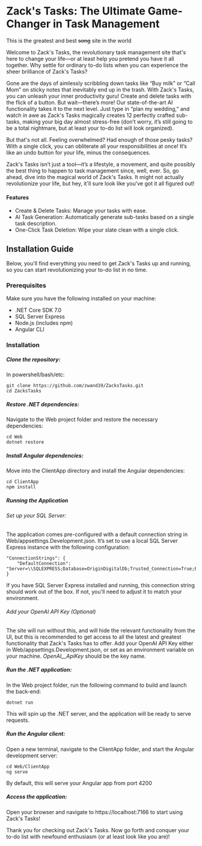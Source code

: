 # Zack's Tasks: The Ultimate Game-Changer in Task Management
This is the greatest and best ~~song~~ site in the world

Welcome to Zack's Tasks, the revolutionary task management site that's here to change your life—or at least help you pretend you have it all together. Why settle for ordinary to-do lists when you can experience the sheer brilliance of Zack's Tasks?

Gone are the days of aimlessly scribbling down tasks like “Buy milk” or “Call Mom” on sticky notes that inevitably end up in the trash. With Zack's Tasks, you can unleash your inner productivity guru! Create and delete tasks with the flick of a button. But wait—there’s more! Our state-of-the-art AI functionality takes it to the next level. Just type in “plan my wedding,” and watch in awe as Zack's Tasks magically creates 12 perfectly crafted sub-tasks, making your big day almost stress-free (don’t worry, it’s still going to be a total nightmare, but at least your to-do list will look organized).

But that's not all. Feeling overwhelmed? Had enough of those pesky tasks? With a single click, you can obliterate all your responsibilities at once! It’s like an undo button for your life, minus the consequences.

Zack's Tasks isn’t just a tool—it’s a lifestyle, a movement, and quite possibly the best thing to happen to task management since, well, ever. So, go ahead, dive into the magical world of Zack's Tasks. It might not actually revolutionize your life, but hey, it'll sure look like you’ve got it all figured out!

#### Features
- Create & Delete Tasks: Manage your tasks with ease.
- AI Task Generation: Automatically generate sub-tasks based on a single task description.
- One-Click Task Deletion: Wipe your slate clean with a single click.

## Installation Guide

Below, you'll find everything you need to get Zack's Tasks up and running, so you can start revolutionizing your to-do list in no time.

### Prerequisites
Make sure you have the following installed on your machine:

- .NET Core SDK 7.0
- SQL Server Express
- Node.js (includes npm)
- Angular CLI


### Installation

##### Clone the repository:
In powershell/bash/etc:
```
git clone https://github.com/zwand19/ZacksTasks.git
cd ZacksTasks
```

##### Restore .NET dependencies:
Navigate to the Web project folder and restore the necessary dependencies:

```
cd Web
dotnet restore
```

##### Install Angular dependencies:
Move into the ClientApp directory and install the Angular dependencies:

```
cd ClientApp
npm install
```

##### Running the Application
###### Set up your SQL Server:

The application comes pre-configured with a default connection string in Web/appsettings.Development.json. It’s set to use a local SQL Server Express instance with the following configuration:

```
"ConnectionStrings": {
    "DefaultConnection": "Server=\\SQLEXPRESS;Database=OriginDigitalDb;Trusted_Connection=True;Encrypt=False;"
}
```

If you have SQL Server Express installed and running, this connection string should work out of the box. If not, you'll need to adjust it to match your environment.

###### Add your OpenAI API Key (Optional)
The site will run without this, and will hide the relevant functionality from the UI, but this is recommended to get access to all the latest and greatest functionality that Zack's Tasks has to offer. Add your OpenAI API Key either in Web/appsettings.Development.json, or set as an environment variable on your machine. _OpenAI__ApiKey_ should be the key name.

##### Run the .NET application:
In the Web project folder, run the following command to build and launch the back-end:

```
dotnet run
```

This will spin up the .NET server, and the application will be ready to serve requests.

##### Run the Angular client:
Open a new terminal, navigate to the ClientApp folder, and start the Angular development server:

```
cd Web/ClientApp
ng serve
```

By default, this will serve your Angular app from port 4200

##### Access the application:
Open your browser and navigate to https://localhost:7166 to start using Zack's Tasks!

Thank you for checking out Zack's Tasks. Now go forth and conquer your to-do list with newfound enthusiasm (or at least look like you are)!
